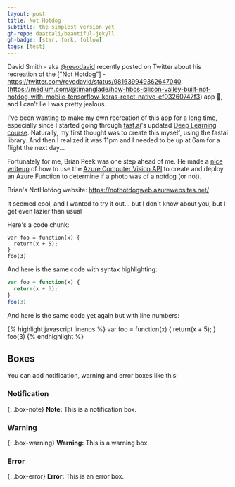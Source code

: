 ```yaml
---
layout: post
title: Not Hotdog
subtitle: the simplest version yet
gh-repo: daattali/beautiful-jekyll
gh-badge: [star, fork, follow]
tags: [test]
---
```


David Smith - aka [@revodavid](https://twitter.com/revodavid) recently posted on Twitter about his recreation of the ["Not Hotdog"] - https://twitter.com/revodavid/status/981639949362647040. (https://medium.com/@timanglade/how-hbos-silicon-valley-built-not-hotdog-with-mobile-tensorflow-keras-react-native-ef03260747f3) app 🌭, and I can't lie I was pretty jealous. 

I've been wanting to make my own recreation of this app for a long time, especially since I started going through [fast.ai](http://www.fast.ai/)'s updated [Deep Learning course](http://course.fast.ai/).
Naturally, my first thought was to create this myself, using the fastai library. And then I realized it was 11pm and I needed to be up at 6am for a flight the next day... 

Fortunately for me, Brian Peek was one step ahead of me. He made a [nice writeup](https://docs.microsoft.com/en-us/sandbox/demos/nothotdog) of how to use the [Azure Computer Vision API](https://docs.microsoft.com/en-us/azure/cognitive-services/computer-vision/) to create and deploy an Azure Function to determine if a photo was of a notdog (or not).

Brian's NotHotdog website: https://nothotdogweb.azurewebsites.net/

It seemed cool, and I wanted to try it out... but I don't know about you, but I get even lazier than usual 



Here's a code chunk:

~~~
var foo = function(x) {
  return(x + 5);
}
foo(3)
~~~

And here is the same code with syntax highlighting:

```javascript
var foo = function(x) {
  return(x + 5);
}
foo(3)
```

And here is the same code yet again but with line numbers:

{% highlight javascript linenos %}
var foo = function(x) {
  return(x + 5);
}
foo(3)
{% endhighlight %}

## Boxes
You can add notification, warning and error boxes like this:

### Notification

{: .box-note}
**Note:** This is a notification box.

### Warning

{: .box-warning}
**Warning:** This is a warning box.

### Error

{: .box-error}
**Error:** This is an error box.
